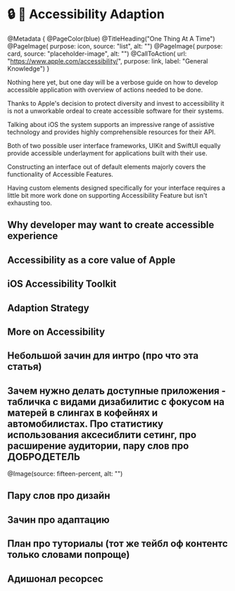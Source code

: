 # 🔒 🥸 Accessibility Adaption

@Metadata {
    @PageColor(blue)
    @TitleHeading("One Thing At A Time")
    @PageImage(
               purpose: icon, 
               source: "list", 
               alt: "")
    @PageImage(
               purpose: card, 
               source: "placeholder-image", 
               alt: "")
    @CallToAction(
                url: "https://www.apple.com/accessibility/",
                purpose: link, 
                label: "General Knowledge")
}

Nothing here yet, but one day will be a verbose guide on how to develop accessible application with overview of actions needed to be done.

Thanks to Apple's decision to protect diversity and invest to accessibility it is not a unworkable ordeal to create accessible software for their systems. 

Talking about iOS the system supports an impressive range of assistive technology and provides highly comprehensible resources for their API. 

Both of two possible user interface frameworks, UIKit and SwiftUI equally provide accessible underlayment for applications built with their use. 

Constructing an interface out of default elements majorly covers the functionality of Accessible Features. 

Having custom elements designed specifically for your interface requires a little bit more work done on supporting Accessibility Feature but isn't exhausting too. 

## Why developer may want to create accessible experience

## Accessibility as a core value of Apple

## iOS Accessibility Toolkit

## Adaption Strategy

## More on Accessibility

## Небольшой зачин для интро (про что эта статья)

## Зачем нужно делать доступные приложения - табличка с видами дизабилитис с фокусом на матерей в слингах в кофейнях и автомобилистах. Про статистику использования аксесиблити сетинг, про расширение аудитории, пару слов про ДОБРОДЕТЕЛЬ 
@Image(source: fifteen-percent, alt: "")

## Пару слов про дизайн 

## Зачин про адаптацию 

## План про туториалы (тот же тейбл оф контентс только словами попроще)

## Адишонал ресорсес
